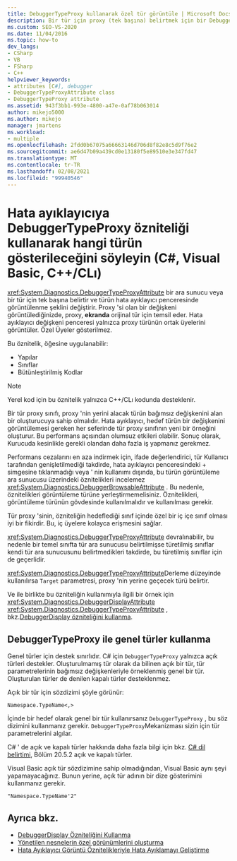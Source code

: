 ```yaml
---
title: DebuggerTypeProxy kullanarak özel tür görüntüle | Microsoft Docs
description: Bir tür için proxy (tek başına) belirtmek için bir DebuggerTypeProxyAttribute örneğini kullanın, türün hata ayıklayıcı penceresinde nasıl görüntüleneceğini değiştirin.
ms.custom: SEO-VS-2020
ms.date: 11/04/2016
ms.topic: how-to
dev_langs:
- CSharp
- VB
- FSharp
- C++
helpviewer_keywords:
- attributes [C#], debugger
- DebuggerTypeProxyAttribute class
- DebuggerTypeProxy attribute
ms.assetid: 943f3bb1-993e-4800-a47e-0af78b063014
author: mikejo5000
ms.author: mikejo
manager: jmartens
ms.workload:
- multiple
ms.openlocfilehash: 2fdd0b67075a66663146d706d8f82e8c5d9f76e2
ms.sourcegitcommit: ae6d47b09a439cd0e13180f5e89510e3e347fd47
ms.translationtype: MT
ms.contentlocale: tr-TR
ms.lasthandoff: 02/08/2021
ms.locfileid: "99940546"
---
```

# <a name="tell-the-debugger-what-type-to-show-using-debuggertypeproxy-attribute-c-visual-basic-ccli"></a>Hata ayıklayıcıya DebuggerTypeProxy özniteliği kullanarak hangi türün gösterileceğini söyleyin (C#, Visual Basic, C++/CLı)

<xref:System.Diagnostics.DebuggerTypeProxyAttribute> bir ara sunucu veya bir tür için tek başına belirtir ve türün hata ayıklayıcı penceresinde görüntülenme şeklini değiştirir. Proxy 'si olan bir değişkeni görüntülediğinizde, proxy, **ekranda** orijinal tür için temsil eder. Hata ayıklayıcı değişkeni penceresi yalnızca proxy türünün ortak üyelerini görüntüler. Özel Üyeler gösterilmez.

Bu öznitelik, öğesine uygulanabilir:

- Yapılar
- Sınıflar
- Bütünleştirilmiş Kodlar

> [!NOTE]
> Yerel kod için bu öznitelik yalnızca C++/CLı kodunda desteklenir.

Bir tür proxy sınıfı, proxy 'nin yerini alacak türün bağımsız değişkenini alan bir oluşturucuya sahip olmalıdır. Hata ayıklayıcı, hedef türün bir değişkenini görüntülemesi gereken her seferinde tür proxy sınıfının yeni bir örneğini oluşturur. Bu performans açısından olumsuz etkileri olabilir. Sonuç olarak, Kurucuda kesinlikle gerekli olandan daha fazla iş yapmanız gerekmez.

Performans cezalarını en aza indirmek için, ifade değerlendirici, tür Kullanıcı tarafından genişletilmediği takdirde, hata ayıklayıcı penceresindeki + simgesine tıklanmadığı veya ' nin kullanımı dışında, bu türün görüntüleme ara sunucusu üzerindeki öznitelikleri incelemez <xref:System.Diagnostics.DebuggerBrowsableAttribute> . Bu nedenle, öznitelikleri görüntüleme türüne yerleştirmemelisiniz. Öznitelikleri, görüntüleme türünün gövdesinde kullanılmalıdır ve kullanılması gerekir.

Tür proxy 'sinin, özniteliğin hedeflediği sınıf içinde özel bir iç içe sınıf olması iyi bir fikirdir. Bu, iç üyelere kolayca erişmesini sağlar.

<xref:System.Diagnostics.DebuggerTypeProxyAttribute> devralınabilir, bu nedenle bir temel sınıfta tür ara sunucusu belirtilmişse türetilmiş sınıflar kendi tür ara sunucusunu belirtmedikleri takdirde, bu türetilmiş sınıflar için de geçerlidir.

<xref:System.Diagnostics.DebuggerTypeProxyAttribute>Derleme düzeyinde kullanılırsa `Target` parametresi, proxy 'nin yerine geçecek türü belirtir.

Ve ile birlikte bu özniteliğin kullanımıyla ilgili bir örnek için <xref:System.Diagnostics.DebuggerDisplayAttribute> <xref:System.Diagnostics.DebuggerTypeProxyAttribute> , bkz.[DebuggerDisplay özniteliğini kullanma](../debugger/using-the-debuggerdisplay-attribute.md).

## <a name="using-generics-with-debuggertypeproxy"></a>DebuggerTypeProxy ile genel türler kullanma

Genel türler için destek sınırlıdır. C# için `DebuggerTypeProxy` yalnızca açık türleri destekler. Oluşturulmamış tür olarak da bilinen açık bir tür, tür parametrelerinin bağımsız değişkenleriyle örneklenmiş genel bir tür. Oluşturulan türler de denilen kapalı türler desteklenmez.

Açık bir tür için sözdizimi şöyle görünür:

`Namespace.TypeName<,>`

İçinde bir hedef olarak genel bir tür kullanırsanız `DebuggerTypeProxy` , bu söz dizimini kullanmanız gerekir. `DebuggerTypeProxy`Mekanizması sizin için tür parametrelerini algılar.

C# ' de açık ve kapalı türler hakkında daha fazla bilgi için bkz. [C# dil belirtimi](/dotnet/csharp/language-reference/language-specification), Bölüm 20.5.2 açık ve kapalı türler.

Visual Basic açık tür sözdizimine sahip olmadığından, Visual Basic aynı şeyi yapamayacağınız. Bunun yerine, açık tür adının bir dize gösterimini kullanmanız gerekir.

`"Namespace.TypeName'2"`

## <a name="see-also"></a>Ayrıca bkz.

- [DebuggerDisplay Özniteliğini Kullanma](../debugger/using-the-debuggerdisplay-attribute.md)
- [Yönetilen nesnelerin özel görünümlerini oluşturma](../debugger/create-custom-views-of-managed-objects.md)
- [Hata Ayıklayıcı Görüntü Öznitelikleriyle Hata Ayıklamayı Geliştirme](/dotnet/framework/debug-trace-profile/enhancing-debugging-with-the-debugger-display-attributes)
